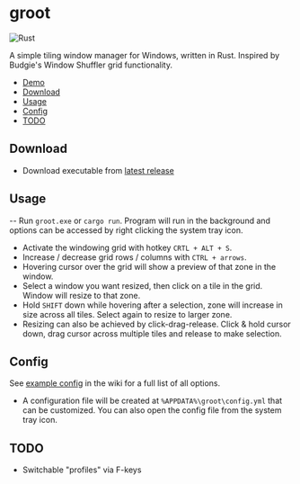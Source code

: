 # groot
![Rust](https://github.com/wgalyen/groot/workflows/Rust/badge.svg)

A simple tiling window manager for Windows, written in Rust. Inspired by Budgie's Window Shuffler grid functionality.

- [Demo](#demo)
- [Download](#download)
- [Usage](#usage)
- [Config](#config)
- [TODO](#todo)

## Download

- Download executable from [latest release](https://github.com/wgalyen/groot/releases/latest)

## Usage

-- Run `groot.exe` or `cargo run`. Program will run in the background and options can be accessed by right clicking the system tray icon.
- Activate the windowing grid with hotkey `CRTL + ALT + S`.
- Increase / decrease grid rows / columns with `CTRL + arrows`.
- Hovering cursor over the grid will show a preview of that zone in the window.
- Select a window you want resized, then click on a tile in the grid. Window will resize to that zone.
- Hold `SHIFT` down while hovering after a selection, zone will increase in size across all tiles. Select again to resize to larger zone.
- Resizing can also be achieved by click-drag-release. Click & hold cursor down, drag cursor across multiple tiles and release to make selection.

## Config

See [example config](https://github.com/wgalyen/groot/wiki/Example-Config) in the wiki for a full list of all options.

- A configuration file will be created at `%APPDATA%\groot\config.yml` that can be customized. You can also open the config file from the system tray icon.

## TODO

- Switchable "profiles" via F-keys